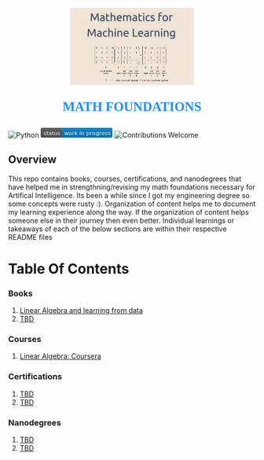 <p align="center"><img width=50% src="images/machine-learning-math-01.png"></p>

<p align="center" style="color:DodgerBlue; font-family:cambria; font-variant: normal; font-size:20pt; font-weight:bold; font-weight: 900">MATH FOUNDATIONS 
</p>

![Python](https://camo.githubusercontent.com/de59e8e9b410aa0b9479b114040c06468ef33cfc/68747470733a2f2f696d672e736869656c64732e696f2f62616467652f707974686f6e2d76332e362b2d626c75652e737667) ![Status](images/status-work-in-progress.png) ![Contributions Welcome](https://camo.githubusercontent.com/72f84692f9f89555c176bb9e0eca9cf08d97fec9/68747470733a2f2f696d672e736869656c64732e696f2f62616467652f636f6e747269627574696f6e732d77656c636f6d652d6f72616e67652e737667)

## **Overview**
This repo contains books, courses, certifications, and nanodegrees that have helped me in strengthning/revising my math foundations necessary for Artifical Intelligence. Its been a while since I got my engineering degree so some concepts were rusty :). Organization of content helps me to document my learning experience along the way. If the organization of content helps someone else in their journey then even better. Individual learnings or takeaways of each of the below sections are within their respective README files 

# **Table Of Contents**

### **Books**
1. [Linear Algebra and learning from data](https://www.amazon.com/Linear-Algebra-Learning-Gilbert-Strang/dp/0692196382/ref=sr_1_13?dchild=1&keywords=matrix+algebra+for+data+science&qid=1591755246&sr=8-13)
2. [TBD]()

### **Courses**
1. [Linear Algebra: Coursera]()

### **Certifications**
1. [TBD]()
2. [TBD]()

### **Nanodegrees**
1. [TBD]()
2. [TBD]()
